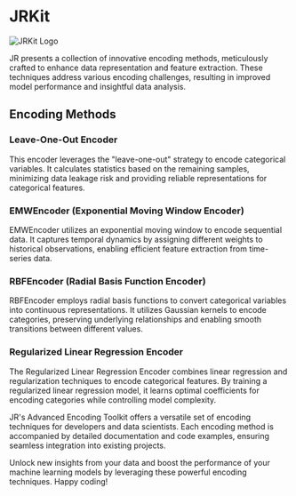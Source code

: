 # JRKit

![JRKit Logo](URL_TO_YOUR_LOGO_IMAGE)


JR presents a collection of innovative encoding methods, meticulously crafted to enhance data representation and feature extraction. These techniques address various encoding challenges, resulting in improved model performance and insightful data analysis.

## Encoding Methods

### Leave-One-Out Encoder

This encoder leverages the "leave-one-out" strategy to encode categorical variables. It calculates statistics based on the remaining samples, minimizing data leakage risk and providing reliable representations for categorical features.

### EMWEncoder (Exponential Moving Window Encoder)

EMWEncoder utilizes an exponential moving window to encode sequential data. It captures temporal dynamics by assigning different weights to historical observations, enabling efficient feature extraction from time-series data.

### RBFEncoder (Radial Basis Function Encoder)

RBFEncoder employs radial basis functions to convert categorical variables into continuous representations. It utilizes Gaussian kernels to encode categories, preserving underlying relationships and enabling smooth transitions between different values.

### Regularized Linear Regression Encoder

The Regularized Linear Regression Encoder combines linear regression and regularization techniques to encode categorical features. By training a regularized linear regression model, it learns optimal coefficients for encoding categories while controlling model complexity.

JR's Advanced Encoding Toolkit offers a versatile set of encoding techniques for developers and data scientists. Each encoding method is accompanied by detailed documentation and code examples, ensuring seamless integration into existing projects.

Unlock new insights from your data and boost the performance of your machine learning models by leveraging these powerful encoding techniques. Happy coding!
